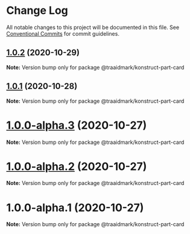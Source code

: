 # Change Log

All notable changes to this project will be documented in this file.
See [Conventional Commits](https://conventionalcommits.org) for commit guidelines.

## [1.0.2](https://github.com/traaidmark/konstruct/compare/@traaidmark/konstruct-part-card@1.0.1...@traaidmark/konstruct-part-card@1.0.2) (2020-10-29)

**Note:** Version bump only for package @traaidmark/konstruct-part-card





## [1.0.1](https://github.com/traaidmark/konstruct/compare/@traaidmark/konstruct-part-card@1.0.0-alpha.3...@traaidmark/konstruct-part-card@1.0.1) (2020-10-28)

**Note:** Version bump only for package @traaidmark/konstruct-part-card





# [1.0.0-alpha.3](https://github.com/traaidmark/konstruct/compare/@traaidmark/konstruct-part-card@1.0.0-alpha.2...@traaidmark/konstruct-part-card@1.0.0-alpha.3) (2020-10-27)

**Note:** Version bump only for package @traaidmark/konstruct-part-card





# [1.0.0-alpha.2](https://github.com/traaidmark/konstruct/compare/@traaidmark/konstruct-part-card@1.0.0-alpha.1...@traaidmark/konstruct-part-card@1.0.0-alpha.2) (2020-10-27)

**Note:** Version bump only for package @traaidmark/konstruct-part-card





# 1.0.0-alpha.1 (2020-10-27)

**Note:** Version bump only for package @traaidmark/konstruct-part-card
